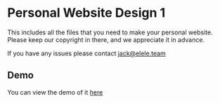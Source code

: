 # Personal Website Design 1

This includes all the files that you need to make your personal website. Please keep our copyright in there, and we appreciate it in advance.

If you have any issues please contact jack@elele.team

## Demo

You can view the demo of it [here](https://elele.team/projects/personal-design-1/)
